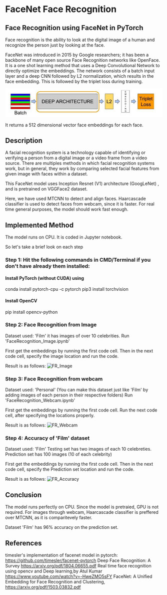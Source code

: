 # FaceNet Face Recognition
## Face Recognition using FaceNet in PyTorch

Face recognition is the ability to look at the digital image of a human and recognize the person just by looking at the face.

FaceNet was introduced in 2015 by Google researchers; it has been a backbone of many open source Face Recognition networks like OpenFace.
It is a one shot learning method that uses a Deep Convolutional Network to directly optimize the embeddings.
The network consists of a batch input layer and a deep CNN followed by L2 normalization, which results in the face embedding. 
This is followed by the triplet loss during training.

![FaceNet training](FaceNet.PNG)

It returns a 512 dimensional vector face embeddings for each face. 


## Description

A facial recognition system is a technology capable of identifying or verifying a person from a digital image or a video frame from a video source. There are multiples methods in which facial recognition systems work, but in general, they work by comparing selected facial features from given image with faces within a dataset. 

This FaceNet model uses Inception Resnet (V1) architecture (GoogLeNet) , and is pretrained on VGGFace2 dataset.

Here, we have used MTCNN to detect and align faces.
Haarcascade classifier is used to detect faces from webcam, since it is faster. For real time general purposes, the model should work fast enough.

## Implemented Method

The model runs on CPU. 
It is coded in Jupyter notebook.

So let's take a brief look on each step

### Step 1: Hit the following commands in CMD/Terminal if you don't have already them installed:

#### Install PyTorch (without CUDA) using
conda install pytorch-cpu -c pytorch 
pip3 install torchvision

#### Install OpenCV
pip install opencv-python

### Step 2: Face Recognition from Image

Dataset used: 'Film' it has images of over 10 celebrities.
Run 'FaceRecognition_Image.ipynb'

First get the embeddings by running the first code cell.
Then in the next code cell, specify the image location and run the code.

Result is as follows:
![FR_Image]()

### Step 3: Face Recognition from webcam

Dataset used: 'Personal' (You can make this dataset just like 'Film' by adding images of each person in their respective folders)
Run 'FaceRecognition_Webcam.ipynb'

First get the embeddings by running the first code cell.
Run the next code cell, after specifying the locations properly.

Result is as follows:
![FR_Webcam]()

### Step 4: Accuracy of 'Film' dataset

Dataset used: 'Film'
Testing set has two images of each 10 celebreties.
Prediction set has 100 images (10 of each celebrity)

First get the embeddings by running the first code cell.
Then in the next code cell, specify the Prediction set location and run the code.

Result is as follows:
![FR_Accuracy]()

## Conclusion

The model runs perfectly on CPU. Since the model is pretraied, GPU is not required. 
For images through webcam, Haarcascade classifier is preffered over MTCNN, as it is comparitevely faster.

Dataset 'Film' has 96% accuracy on the prediction set.

## References

timesler's implementation of facenet model in pytorch: https://github.com/timesler/facenet-pytorch
Deep Face Recognition: A Survey https://arxiv.org/pdf/1804.06655.pdf
Real time face recognition using opencv and Deep learning,by Atul Kumar https://www.youtube.com/watch?v=-HweZMO5sFY
FaceNet: A Unified Embedding for Face Recognition and Clustering, https://arxiv.org/pdf/1503.03832.pdf







